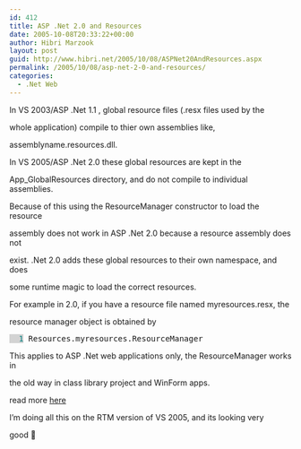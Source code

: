 ```yaml
---
id: 412
title: ASP .Net 2.0 and Resources
date: 2005-10-08T20:33:22+00:00
author: Hibri Marzook
layout: post
guid: http://www.hibri.net/2005/10/08/ASPNet20AndResources.aspx
permalink: /2005/10/08/asp-net-2-0-and-resources/
categories:
  - .Net Web
---
```

In VS 2003/ASP .Net 1.1&nbsp;, global resource files (.resx files used by the
  
whole application) compile to thier own assemblies like,
  
assemblyname.resources.dll.

In VS 2005/ASP .Net 2.0 these global resources are kept in the
  
App_GlobalResources directory, and do not compile to individual assemblies.
  
Because of this using the ResourceManager constructor to load the resource
  
assembly does not work in ASP .Net 2.0 because a resource assembly does not
  
exist. .Net 2.0 adds these global resources to their own namespace, and does
  
some runtime magic to load the correct resources.

For example in 2.0, if you have a resource file named myresources.resx, the
  
resource manager object is obtained by

<pre><span style="COLOR: teal; BACKGROUND-COLOR: lightgrey">  1</span> Resources.myresources.ResourceManager</pre>

This applies to ASP .Net web applications only, the ResourceManager works in
  
the&nbsp;old way in class library project and WinForm apps.

read more [here](http://beta.asp.net/QUICKSTARTV20/aspnet/doc/localization/localization.aspx)

I&#8217;m doing all this on the RTM version of VS 2005, and its looking&nbsp;very
  
good 🙂